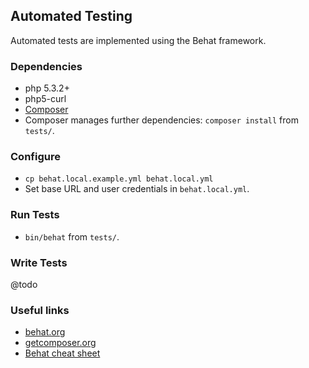 ## Automated Testing

Automated tests are implemented using the Behat framework.

### Dependencies

* php 5.3.2+
* php5-curl
* [Composer](http://getcomposer.org/doc/00-intro.md)
* Composer manages further dependencies: `composer install` from `tests/`.

### Configure

* `cp behat.local.example.yml behat.local.yml`
* Set base URL and user credentials in `behat.local.yml`.

### Run Tests

* `bin/behat` from `tests/`.

### Write Tests

@todo

### Useful links

* [behat.org](http://behat.org)
* [getcomposer.org](http://getcomposer.org)
* [Behat cheat sheet](http://blog.lepine.pro/wp-content/uploads/2012/03/behat-cheat-sheet-en.pdf)
